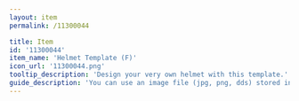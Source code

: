 ```yaml
---
layout: item
permalink: /11300044

title: Item
id: '11300044'
item_name: 'Helmet Template (F)'
icon_url: '11300044.png'
tooltip_description: 'Design your very own helmet with this template.'
guide_description: 'You can use an image file (jpg, png, dds) stored in the MapleStory2\Custom\Equip folder.'
---
```

